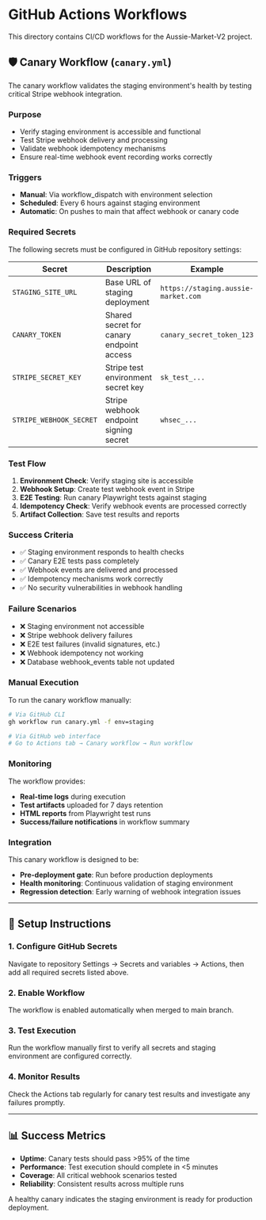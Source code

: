 # GitHub Actions Workflows

This directory contains CI/CD workflows for the Aussie-Market-V2 project.

## 🛡️ Canary Workflow (`canary.yml`)

The canary workflow validates the staging environment's health by testing critical Stripe webhook integration.

### Purpose
- Verify staging environment is accessible and functional
- Test Stripe webhook delivery and processing
- Validate webhook idempotency mechanisms
- Ensure real-time webhook event recording works correctly

### Triggers
- **Manual**: Via workflow_dispatch with environment selection
- **Scheduled**: Every 6 hours against staging environment  
- **Automatic**: On pushes to main that affect webhook or canary code

### Required Secrets

The following secrets must be configured in GitHub repository settings:

| Secret | Description | Example |
|--------|-------------|---------|
| `STAGING_SITE_URL` | Base URL of staging deployment | `https://staging.aussie-market.com` |
| `CANARY_TOKEN` | Shared secret for canary endpoint access | `canary_secret_token_123` |
| `STRIPE_SECRET_KEY` | Stripe test environment secret key | `sk_test_...` |
| `STRIPE_WEBHOOK_SECRET` | Stripe webhook endpoint signing secret | `whsec_...` |

### Test Flow
1. **Environment Check**: Verify staging site is accessible
2. **Webhook Setup**: Create test webhook event in Stripe
3. **E2E Testing**: Run canary Playwright tests against staging
4. **Idempotency Check**: Verify webhook events are processed correctly
5. **Artifact Collection**: Save test results and reports

### Success Criteria
- ✅ Staging environment responds to health checks
- ✅ Canary E2E tests pass completely
- ✅ Webhook events are delivered and processed
- ✅ Idempotency mechanisms work correctly
- ✅ No security vulnerabilities in webhook handling

### Failure Scenarios
- ❌ Staging environment not accessible
- ❌ Stripe webhook delivery failures
- ❌ E2E test failures (invalid signatures, etc.)
- ❌ Webhook idempotency not working
- ❌ Database webhook_events table not updated

### Manual Execution

To run the canary workflow manually:

```bash
# Via GitHub CLI
gh workflow run canary.yml -f env=staging

# Via GitHub web interface
# Go to Actions tab → Canary workflow → Run workflow
```

### Monitoring

The workflow provides:
- **Real-time logs** during execution
- **Test artifacts** uploaded for 7 days retention
- **HTML reports** from Playwright test runs
- **Success/failure notifications** in workflow summary

### Integration

This canary workflow is designed to be:
- **Pre-deployment gate**: Run before production deployments
- **Health monitoring**: Continuous validation of staging environment
- **Regression detection**: Early warning of webhook integration issues

---

## 🔧 Setup Instructions

### 1. Configure GitHub Secrets
Navigate to repository Settings → Secrets and variables → Actions, then add all required secrets listed above.

### 2. Enable Workflow
The workflow is enabled automatically when merged to main branch.

### 3. Test Execution
Run the workflow manually first to verify all secrets and staging environment are configured correctly.

### 4. Monitor Results
Check the Actions tab regularly for canary test results and investigate any failures promptly.

---

## 📊 Success Metrics

- **Uptime**: Canary tests should pass >95% of the time
- **Performance**: Test execution should complete in <5 minutes
- **Coverage**: All critical webhook scenarios tested
- **Reliability**: Consistent results across multiple runs

A healthy canary indicates the staging environment is ready for production deployment.
